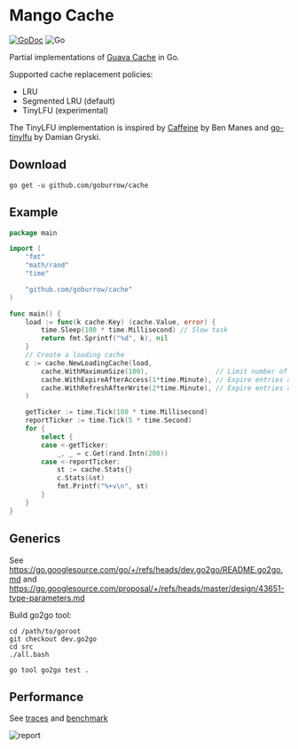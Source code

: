 # Mango Cache
[![GoDoc](https://godoc.org/github.com/goburrow/cache?status.svg)](https://godoc.org/github.com/goburrow/cache)
![Go](https://github.com/goburrow/cache/workflows/Go/badge.svg)

Partial implementations of [Guava Cache](https://github.com/google/guava) in Go.

Supported cache replacement policies:

- LRU
- Segmented LRU (default)
- TinyLFU (experimental)

The TinyLFU implementation is inspired by
[Caffeine](https://github.com/ben-manes/caffeine) by Ben Manes and
[go-tinylfu](https://github.com/dgryski/go-tinylfu) by Damian Gryski.

## Download

```
go get -u github.com/goburrow/cache
```

## Example

```go
package main

import (
	"fmt"
	"math/rand"
	"time"

	"github.com/goburrow/cache"
)

func main() {
	load := func(k cache.Key) (cache.Value, error) {
		time.Sleep(100 * time.Millisecond) // Slow task
		return fmt.Sprintf("%d", k), nil
	}
	// Create a loading cache
	c := cache.NewLoadingCache(load,
		cache.WithMaximumSize(100),                 // Limit number of entries in the cache.
		cache.WithExpireAfterAccess(1*time.Minute), // Expire entries after 1 minute since last accessed.
		cache.WithRefreshAfterWrite(2*time.Minute), // Expire entries after 2 minutes since last created.
	)

	getTicker := time.Tick(100 * time.Millisecond)
	reportTicker := time.Tick(5 * time.Second)
	for {
		select {
		case <-getTicker:
			_, _ = c.Get(rand.Intn(200))
		case <-reportTicker:
			st := cache.Stats{}
			c.Stats(&st)
			fmt.Printf("%+v\n", st)
		}
	}
}
```

## Generics
See https://go.googlesource.com/go/+/refs/heads/dev.go2go/README.go2go.md and
https://go.googlesource.com/proposal/+/refs/heads/master/design/43651-type-parameters.md

Build go2go tool:
```
cd /path/to/goroot
git checkout dev.go2go
cd src
./all.bash
```

```
go tool go2go test .
```

## Performance

See [traces](traces/) and [benchmark](https://github.com/goburrow/cache/wiki/Benchmark)

![report](traces/report.png)

